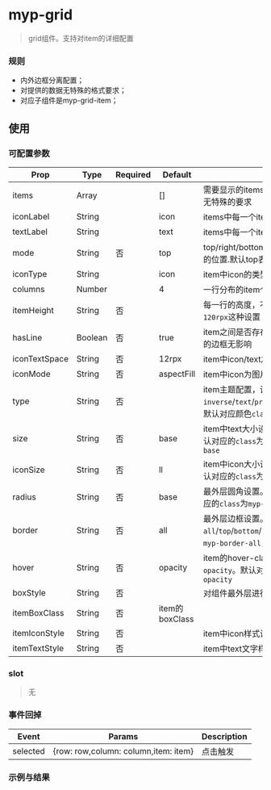 # myp-grid

> grid组件。支持对item的详细配置

### 规则

- 内外边框分离配置；
- 对提供的数据无特殊的格式要求；
- 对应子组件是myp-grid-item；

## 使用

### 可配置参数

| Prop | Type | Required | Default | Description |
|-------------|------------|--------|--------|-----|
| items | Array |  | [] | 需要显示的items，可以指定label，从而对数据无特殊的要求 |
| iconLabel | String |  | icon | items中每一个item取icon的key。默认icon |
| textLabel | String |  | text | items中每一个item取text的key。默认text |
| mode | String | 否 | top | top/right/bottom/left，分别表示item中icon排布的位置.默认top表示icon在上，文字在下 |
| iconType | String |  | icon | item中icon的类型，可以是icon/text。默认icon |
| columns | Number |  | 4 | 一行分布的item个数。一行显示4个 |
| itemHeight | String | 否 | | 每一行的高度，不是scss配置值，而应该是`120rpx`这种设置 |
| hasLine | Boolean | 否 | true | item之间是否存在分割线，默认存在。对最外层的边框无影响 |
| iconTextSpace | String | 否 | 12rpx | item中icon/text之间的间距。默认12rpx |
| iconMode | String | 否 | aspectFill | item中icon为图片时的mode |
| type | String | 否 | | item主题配置，设置icon/text的颜色。可以取`inverse`/`text`/`primary`/`success`/`warning`/`error`。默认对应颜色`class`为`myp-color-`。 |
| size | String | 否 | base | item中text大小设置。可以取`ss`/`s`/`base`/`l`/`ll`。默认对应的`class`为`myp-size-`，也就是`myp-size-base` |
| iconSize | String | 否 | ll | item中icon大小设置。可以取`ss`/`s`/`base`/`l`/`ll`。默认对应的`class`为`myp-size-ll` |
| radius | String | 否 | base | 最外层圆角设置。可以取`ss`/`s`/`base`/`l`/`ll`。默认对应的`class`为`myp-radius-base` |
| border | String | 否 | all | 最外层边框设置。可以取`all`/`top`/`bottom`/`right`/`none`。默认的`class`为`myp-border-all`，带有边框 |
| hover | String | 否 | opacity | item的hover-class设置。可以取`opacity`/`bg`/`bg-opacity`。默认对应的`class`为`myp-hover-opacity` |
| boxStyle | String | 否 | | 对组件最外层进行样式定制 |
| itemBoxClass | String | 否 | item的boxClass |
| itemIconStyle | String | 否 | | item中icon样式设置 |
| itemTextStyle | String | 否 | | item中text文字样式覆盖 |


### slot

> 无

### 事件回掉
| Event     | Params   | Description  |
|--------|--------|-----|
| selected | {row: row,column: column,item: item} | 点击触发 |

### 示例与结果

